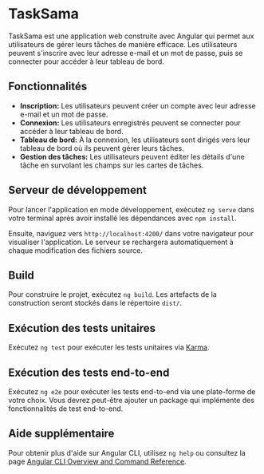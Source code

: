 # TaskSama

TaskSama est une application web construite avec Angular qui permet aux utilisateurs de gérer leurs tâches de manière efficace.
Les utilisateurs peuvent s'inscrire avec leur adresse e-mail et un mot de passe, puis se connecter pour accéder à leur tableau de bord.

## Fonctionnalités

- **Inscription:** Les utilisateurs peuvent créer un compte avec leur adresse e-mail et un mot de passe.
- **Connexion:** Les utilisateurs enregistrés peuvent se connecter pour accéder à leur tableau de bord.
- **Tableau de bord:** À la connexion, les utilisateurs sont dirigés vers leur tableau de bord où ils peuvent gérer leurs tâches.
- **Gestion des tâches:** Les utilisateurs peuvent éditer les détails d'une tâche en survolant les champs sur les cartes de tâches.

## Serveur de développement

Pour lancer l'application en mode développement, exécutez `ng serve` dans votre terminal après avoir installé les dépendances avec `npm install`. 

Ensuite, naviguez vers `http://localhost:4200/` dans votre navigateur pour visualiser l'application. Le serveur se rechargera automatiquement à chaque modification des fichiers source.

## Build

Pour construire le projet, exécutez `ng build`. Les artefacts de la construction seront stockés dans le répertoire `dist/`.

## Exécution des tests unitaires

Exécutez `ng test` pour exécuter les tests unitaires via [Karma](https://karma-runner.github.io).

## Exécution des tests end-to-end

Exécutez `ng e2e` pour exécuter les tests end-to-end via une plate-forme de votre choix. Vous devrez peut-être ajouter un package qui implémente des fonctionnalités de test end-to-end.

## Aide supplémentaire

Pour obtenir plus d'aide sur Angular CLI, utilisez `ng help` ou consultez la page [Angular CLI Overview and Command Reference](https://angular.io/cli).
